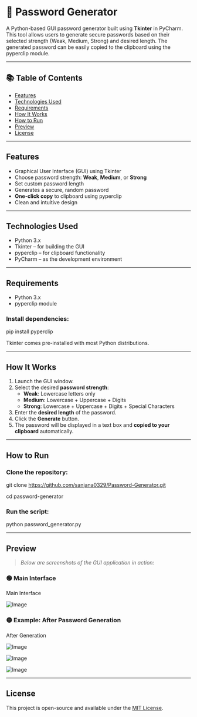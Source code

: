 
# 🔐 Password Generator

A Python-based GUI password generator built using **Tkinter** in PyCharm. This tool allows users to generate secure passwords based on their selected strength (Weak, Medium, Strong) and desired length. The generated password can be easily copied to the clipboard using the pyperclip module.

---
## 📚 Table of Contents

- [Features](#features)
- [Technologies Used](#technologies-used)
- [Requirements](#requirements)
- [How It Works](#how-it-works)
- [How to Run](#how-to-run)
- [Preview](#preview)
- [License](#license)
---

## Features

- Graphical User Interface (GUI) using Tkinter
- Choose password strength: **Weak**, **Medium**, or **Strong**
- Set custom password length
- Generates a secure, random password
- **One-click copy** to clipboard using pyperclip
- Clean and intuitive design

---

## Technologies Used

- Python 3.x
- Tkinter – for building the GUI
- pyperclip – for clipboard functionality
- PyCharm – as the development environment

---

##  Requirements

- Python 3.x
- pyperclip module

### Install dependencies:

pip install pyperclip

Tkinter comes pre-installed with most Python distributions.

---

##  How It Works

1. Launch the GUI window.
2. Select the desired **password strength**:
   - **Weak**: Lowercase letters only
   - **Medium**: Lowercase + Uppercase + Digits
   - **Strong**: Lowercase + Uppercase + Digits + Special Characters
3. Enter the **desired length** of the password.
4. Click the **Generate** button.
5. The password will be displayed in a text box and **copied to your clipboard** automatically.

---

##  How to Run

### Clone the repository:

git clone https://github.com/sanjana0329/Password-Generator.git

cd password-generator


### Run the script:

python password_generator.py


---

##  Preview

> _Below are screenshots of the GUI application in action:_

### 🟢 Main Interface
Main Interface

![Image](https://github.com/user-attachments/assets/c98c463b-ab22-43bb-afac-d17a76dd389b)

### 🟡 Example: After Password Generation

After Generation

![Image](https://github.com/user-attachments/assets/c89f09bd-83ed-4389-9d20-b85a4384a10c)

![Image](https://github.com/user-attachments/assets/f799e074-a142-468e-b3ac-4a7b83e74a74)

![Image](https://github.com/user-attachments/assets/c2cd7fa1-6726-494b-803b-46174ebf998d)





---

##  License

This project is open-source and available under the [MIT License](LICENSE).
